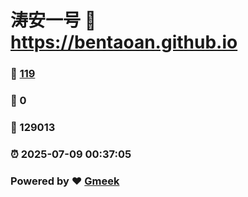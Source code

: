 # 涛安一号 :link: https://bentaoan.github.io 
### :page_facing_up: [119](https://bentaoan.github.io/tag.html) 
### :speech_balloon: 0 
### :hibiscus: 129013 
### :alarm_clock: 2025-07-09 00:37:05 
### Powered by :heart: [Gmeek](https://github.com/Meekdai/Gmeek)
